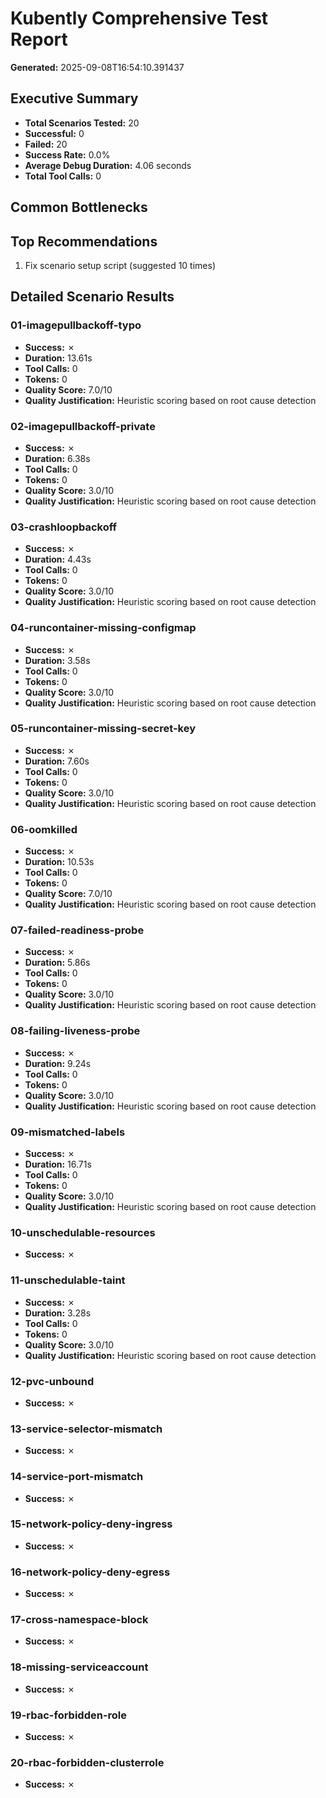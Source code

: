 # Kubently Comprehensive Test Report

**Generated:** 2025-09-08T16:54:10.391437

## Executive Summary

- **Total Scenarios Tested:** 20
- **Successful:** 0
- **Failed:** 20
- **Success Rate:** 0.0%
- **Average Debug Duration:** 4.06 seconds
- **Total Tool Calls:** 0

## Common Bottlenecks


## Top Recommendations

1. Fix scenario setup script (suggested 10 times)

## Detailed Scenario Results

### 01-imagepullbackoff-typo

- **Success:** ✗
- **Duration:** 13.61s
- **Tool Calls:** 0
- **Tokens:** 0
- **Quality Score:** 7.0/10
- **Quality Justification:** Heuristic scoring based on root cause detection

### 02-imagepullbackoff-private

- **Success:** ✗
- **Duration:** 6.38s
- **Tool Calls:** 0
- **Tokens:** 0
- **Quality Score:** 3.0/10
- **Quality Justification:** Heuristic scoring based on root cause detection

### 03-crashloopbackoff

- **Success:** ✗
- **Duration:** 4.43s
- **Tool Calls:** 0
- **Tokens:** 0
- **Quality Score:** 3.0/10
- **Quality Justification:** Heuristic scoring based on root cause detection

### 04-runcontainer-missing-configmap

- **Success:** ✗
- **Duration:** 3.58s
- **Tool Calls:** 0
- **Tokens:** 0
- **Quality Score:** 3.0/10
- **Quality Justification:** Heuristic scoring based on root cause detection

### 05-runcontainer-missing-secret-key

- **Success:** ✗
- **Duration:** 7.60s
- **Tool Calls:** 0
- **Tokens:** 0
- **Quality Score:** 3.0/10
- **Quality Justification:** Heuristic scoring based on root cause detection

### 06-oomkilled

- **Success:** ✗
- **Duration:** 10.53s
- **Tool Calls:** 0
- **Tokens:** 0
- **Quality Score:** 7.0/10
- **Quality Justification:** Heuristic scoring based on root cause detection

### 07-failed-readiness-probe

- **Success:** ✗
- **Duration:** 5.86s
- **Tool Calls:** 0
- **Tokens:** 0
- **Quality Score:** 3.0/10
- **Quality Justification:** Heuristic scoring based on root cause detection

### 08-failing-liveness-probe

- **Success:** ✗
- **Duration:** 9.24s
- **Tool Calls:** 0
- **Tokens:** 0
- **Quality Score:** 3.0/10
- **Quality Justification:** Heuristic scoring based on root cause detection

### 09-mismatched-labels

- **Success:** ✗
- **Duration:** 16.71s
- **Tool Calls:** 0
- **Tokens:** 0
- **Quality Score:** 3.0/10
- **Quality Justification:** Heuristic scoring based on root cause detection

### 10-unschedulable-resources

- **Success:** ✗

### 11-unschedulable-taint

- **Success:** ✗
- **Duration:** 3.28s
- **Tool Calls:** 0
- **Tokens:** 0
- **Quality Score:** 3.0/10
- **Quality Justification:** Heuristic scoring based on root cause detection

### 12-pvc-unbound

- **Success:** ✗

### 13-service-selector-mismatch

- **Success:** ✗

### 14-service-port-mismatch

- **Success:** ✗

### 15-network-policy-deny-ingress

- **Success:** ✗

### 16-network-policy-deny-egress

- **Success:** ✗

### 17-cross-namespace-block

- **Success:** ✗

### 18-missing-serviceaccount

- **Success:** ✗

### 19-rbac-forbidden-role

- **Success:** ✗

### 20-rbac-forbidden-clusterrole

- **Success:** ✗

